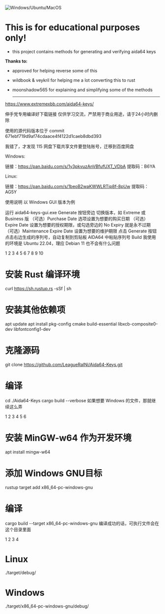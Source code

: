 ![Windows/Ubuntu/MacOS](https://github.com/LeagueRaINi/Aida64-Keygen/workflows/Windows/Ubuntu/MacOS/badge.svg)

# **This is for educational purposes only!**
- this project contains methods for generating and verifying aida64 keys

**Thanks to:**
- approved for helping reverse some of this
- wildbook & veykril for helping me a lot converting this to rust
- moonshadow565 for explaining and simplifying some of the methods

  ---
https://www.extremexbb.com/aida64-keys/

  伸手党专用编译好下载链接
仅供学习交流，严禁用于商业用途，请于24小时内删除

使用的源代码版本位于 commit 671ebf719d9af74cdaace4f4122d1caeb8dbd393

我错了，才发现 115 网盘下载共享文件要登陆账号，迁移到百度网盘

Windows:

链接：https://pan.baidu.com/s/1y3pkvuzAnVBfufUXT_VDbA
提取码：B6YA

Linux:

链接：https://pan.baidu.com/s/1beoB2waKWWLRTip8f-8pUw
提取码：AG5Y

使用说明
以 Windows GUI 版本为例

运行 aida64-keys-gui.exe
Generate 按钮旁边 切换版本，如 Extreme 或 Business 版
（可选）Purchase Date 选项设置为想要的购买日期
（可选）Expire Date 设置为想要的授权期限，或勾选旁边的 No Expiry 就是永不过期
（可选）Maintenance Expire Date 设置为想要的维护期限
点击 Generate 按钮
点击右边生成的序列号，自动复制到剪贴板
AIDA64 中粘贴序列号
Build
我使用的环境是 Ubuntu 22.04，理应 Debian 11 也不会有什么问题

1
2
3
4
5
6
7
8
9
10
# 安装 Rust 编译环境
curl https://sh.rustup.rs -sSf | sh
# 安装其他依赖项
apt update
apt install pkg-config cmake build-essential libxcb-composite0-dev libfontconfig1-dev
# 克隆源码
git clone https://github.com/LeagueRaINi/Aida64-Keys.git
# 编译
cd ./Aida64-Keys
cargo build --verbose
如果想要 Windows 的文件，那就继续这么弄

1
2
3
4
5
6
# 安装 MinGW-w64 作为开发环境
apt install mingw-w64
# 添加 Windows GNU目标
rustup target add x86_64-pc-windows-gnu
# 编译
cargo build --target x86_64-pc-windows-gnu
编译成功的话，可执行文件会在这个目录里面

1
2
3
4
# Linux
./target/debug/
# Windows
./target/x86_64-pc-windows-gnu/debug/
